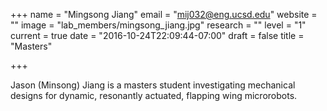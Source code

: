 +++
name = "Mingsong Jiang"
email = "mij032@eng.ucsd.edu"
website = ""
image = "lab_members/mingsong_jiang.jpg"
research = ""
level = "1"
current = true
date = "2016-10-24T22:09:44-07:00"
draft = false
title = "Masters"

+++

Jason (Minsong) Jiang is a masters student investigating mechanical designs for dynamic, resonantly actuated, flapping wing microrobots.